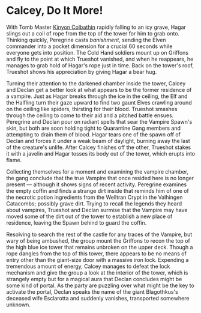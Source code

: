 # Calcey, Do It More!
With Tomb Master [Kinyon Colbathin](../npcs/kinyon-colbathin.md) rapidly falling to an icy grave, Hagar slings out a coil of rope from the top of the tower for him to grab onto. Thinking quickly, Peregrine casts *banishment*, sending the Elven commander into a pocket dimension for a crucial 60 seconds while everyone gets into position. The Cold Hand soldiers mount up on Griffons and fly to the point at which Trueshot vanished, and when he reappears, he manages to grab hold of Hagar's rope just in time. Back on the tower's roof, Trueshot shows his appreciation by giving Hagar a bear hug.

Turning their attention to the darkened chamber inside the tower, Calcey and Declan get a better look at what appears to be the former residence of a vampire. Just as Hagar breaks through the ice in the ceiling, the Elf and the Halfling turn their gaze upward to find two gaunt Elves crawling around on the ceiling like spiders, thirsting for their blood. Trueshot smashes through the ceiling to come to their aid and a pitched battle ensues. Peregrine and Declan pour on radiant spells that sear the Vampire Spawn's skin, but both are soon holding tight to Quarantine Gang members and attempting to drain them of blood. Hagar tears one of the spawn off of Declan and forces it under a weak beam of daylight, burning away the last of the creature's unlife. After Calcey finishes off the other, Trueshot stakes it with a javelin and Hagar tosses its body out of the tower, which erupts into flame.

Collecting themselves for a moment and examining the vampire chamber, the gang conclude that the true Vampire that once resided here is no longer present — although it shows signs of recent activity. Peregrine examines the empty coffin and finds a strange dirt inside that reminds him of one of the necrotic potion ingredients from the Welltran Crypt in the Valhingen Catacombs; possibly grave dirt. Trying to recall the legends they heard about vampires, Trueshot and Declan surmise that the Vampire may have moved some of the dirt out of the tower to establish a new place of residence, leaving the Spawn behind to guard the coffin.

Resolving to search the rest of the castle for any traces of the Vampire, but wary of being ambushed, the group mount the Griffons to recon the top of the high blue ice tower that remains unbroken on the upper deck. Though a rope dangles from the top of this tower, there appears to be no means of entry other than the giant-size door with a massive iron lock. Expending a tremendous amount of energy, Calcey manages to defeat the lock mechanism and give the group a look at the interior of the tower, which is strangely empty but for a magical aura that Declan concludes might be some kind of portal. As the party are puzzling over what might be the key to activate the portal, Declan speaks the name of the giant Blagothkus's deceased wife Esclarotta and suddenly vanishes, transported somewhere unknown.